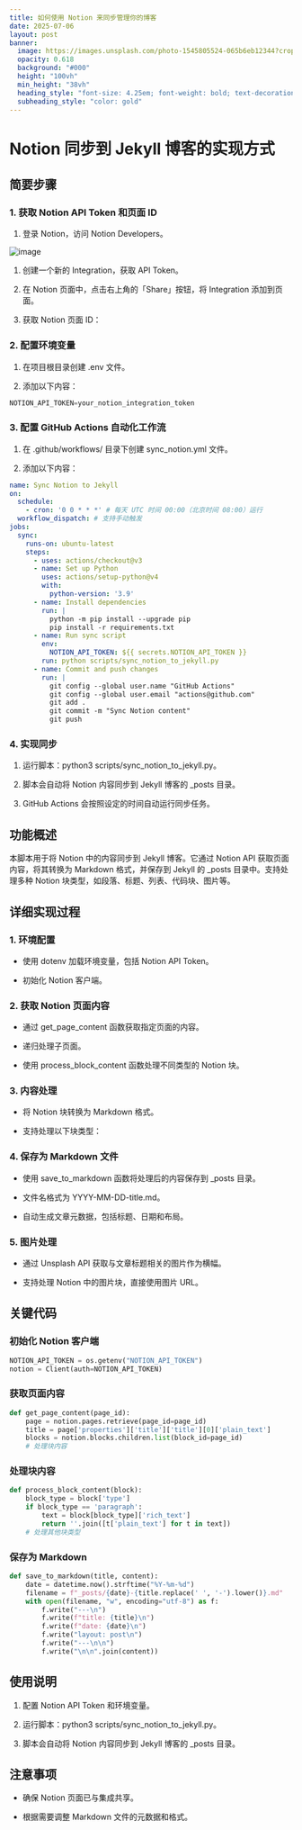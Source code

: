 ```yaml
---
title: 如何使用 Notion 来同步管理你的博客
date: 2025-07-06
layout: post
banner:
  image: https://images.unsplash.com/photo-1545805524-065b6eb12344?crop=entropy&cs=tinysrgb&fit=max&fm=jpg&ixid=M3w2OTIwMzJ8MHwxfHJhbmRvbXx8fHx8fHx8fDE3NTE3NzMwNzJ8&ixlib=rb-4.1.0&q=80&w=1080
  opacity: 0.618
  background: "#000"
  height: "100vh"
  min_height: "38vh"
  heading_style: "font-size: 4.25em; font-weight: bold; text-decoration: underline"
  subheading_style: "color: gold"
---
```


# Notion 同步到 Jekyll 博客的实现方式

## 简要步骤

### 1. 获取 Notion API Token 和页面 ID

1. 登录 Notion，访问 Notion Developers。

![image](https://prod-files-secure.s3.us-west-2.amazonaws.com/a7a0cc5a-89b9-4cda-8686-1fba0ca52f40/d19c1afe-dea5-4312-9333-786b0ba83054/image.png?X-Amz-Algorithm=AWS4-HMAC-SHA256&X-Amz-Content-Sha256=UNSIGNED-PAYLOAD&X-Amz-Credential=ASIAZI2LB466RJF3T4QK%2F20250706%2Fus-west-2%2Fs3%2Faws4_request&X-Amz-Date=20250706T033751Z&X-Amz-Expires=3600&X-Amz-Security-Token=IQoJb3JpZ2luX2VjEEkaCXVzLXdlc3QtMiJHMEUCIF4Ih0M9TnGcD5B%2BwqLfUQuSt0oVt0muQwHK6HjYJoZJAiEA%2FmABQBPBIbdAcyFe81YJHut47Nr8%2FZ5XybyKOMvyNPsq%2FwMIUhAAGgw2Mzc0MjMxODM4MDUiDOAUhO3BYn6IdIO8TyrcAwXObzk2CILr4F%2B4Hw4kSCFBLqWzx%2F5omJaQLorLaK2jC8H5r71m0qjEuYC08VZjHi8orCcvikDnDaiZRpiPFVrQ2Qwgymq7nWNQU1n5lcxH%2B3u5%2FRvmZwfyH0A0hJydEBZZRyLW6XAhiK2tt%2Br9HEQUeTWorFX7Iv8%2F1qvgz9m5lpynl4XmYI8dkkPobATewTKjgmqG7xDrSWq9fxYRIHipvU%2FVkWJLYnEIU7Y45neqV%2BZkVSq4YYnqIo2WKqwqMLNIhqCt2Ylr%2FB5rIkzKWhiHdV7SgO4MANmAMBVyehM1EIQnHtrGOVruBM1kawuCEDe%2BbaD4n55WFme%2BDt%2B4pvmW9ADrM9v4UwY8OFkwefrTXxPACTiOnOxcRTzpywX%2BA4K4RVH29ZRseU5ygFhB3nWp3tKHPu2YlCMX7lmqzWR25dG8uuRXea14QZAabKUCDf60poigdtkSpExP%2FmsbBzbGTqLrAGy%2FASj1BcTKkJOREu66q09etHBJC%2FSVOa0EMdqAuwqZpoqt7CACQhnDkpsw27DLEzolViq2FL5ibjYoUs2X022gSDD8M%2BX%2BeADtn%2BF1X3q5lbL5y1X1BknLHwJtY3so8aDoMZ3R5VqgMJQo%2FDhB5dfXtae9fRI6MOubp8MGOqUBbaK3R%2FFdfDgS%2FibyJ7BONKtXqS5MUEzLVAMv7gNfX38Ipg6yb6v8mqvXN%2BaohMKSazuK01bkHURyP5%2FSZXSkN2KKDOVcGY9fLMiOLWJnKGMYdjpr%2B7OrlfzeSUVPMyb6xHPAjNe%2B6A3mV6WzbSzbajNX2lcjp716d7bGLRvw28%2FzkdWcvtDS854feXu8c8XELCBCZcVUp7S3QbeRlyNcRS6xigKd&X-Amz-Signature=e3317a186abd37f36629c370e6728ea7b9aa95a474a9c2631761bbd5396a9ccc&X-Amz-SignedHeaders=host&x-amz-checksum-mode=ENABLED&x-id=GetObject)

1. 创建一个新的 Integration，获取 API Token。

1. 在 Notion 页面中，点击右上角的「Share」按钮，将 Integration 添加到页面。

1. 获取 Notion 页面 ID：


### 2. 配置环境变量

1. 在项目根目录创建 .env 文件。

1. 添加以下内容：

```javascript
NOTION_API_TOKEN=your_notion_integration_token
```

### 3. 配置 GitHub Actions 自动化工作流

1. 在 .github/workflows/ 目录下创建 sync_notion.yml 文件。

1. 添加以下内容：

```yaml
name: Sync Notion to Jekyll
on:
  schedule:
    - cron: '0 0 * * *' # 每天 UTC 时间 00:00（北京时间 08:00）运行
  workflow_dispatch: # 支持手动触发
jobs:
  sync:
    runs-on: ubuntu-latest
    steps:
      - uses: actions/checkout@v3
      - name: Set up Python
        uses: actions/setup-python@v4
        with:
          python-version: '3.9'
      - name: Install dependencies
        run: |
          python -m pip install --upgrade pip
          pip install -r requirements.txt
      - name: Run sync script
        env:
          NOTION_API_TOKEN: ${{ secrets.NOTION_API_TOKEN }}
        run: python scripts/sync_notion_to_jekyll.py
      - name: Commit and push changes
        run: |
          git config --global user.name "GitHub Actions"
          git config --global user.email "actions@github.com"
          git add .
          git commit -m "Sync Notion content"
          git push
```

### 4. 实现同步

1. 运行脚本：python3 scripts/sync_notion_to_jekyll.py。

1. 脚本会自动将 Notion 内容同步到 Jekyll 博客的 _posts 目录。

1. GitHub Actions 会按照设定的时间自动运行同步任务。

## 功能概述

本脚本用于将 Notion 中的内容同步到 Jekyll 博客。它通过 Notion API 获取页面内容，将其转换为 Markdown 格式，并保存到 Jekyll 的 _posts 目录中。支持处理多种 Notion 块类型，如段落、标题、列表、代码块、图片等。

## 详细实现过程

### 1. 环境配置

- 使用 dotenv 加载环境变量，包括 Notion API Token。

- 初始化 Notion 客户端。

### 2. 获取 Notion 页面内容

- 通过 get_page_content 函数获取指定页面的内容。

- 递归处理子页面。

- 使用 process_block_content 函数处理不同类型的 Notion 块。

### 3. 内容处理

- 将 Notion 块转换为 Markdown 格式。

- 支持处理以下块类型：


### 4. 保存为 Markdown 文件

- 使用 save_to_markdown 函数将处理后的内容保存到 _posts 目录。

- 文件名格式为 YYYY-MM-DD-title.md。

- 自动生成文章元数据，包括标题、日期和布局。

### 5. 图片处理

- 通过 Unsplash API 获取与文章标题相关的图片作为横幅。

- 支持处理 Notion 中的图片块，直接使用图片 URL。

## 关键代码

### 初始化 Notion 客户端

```python
NOTION_API_TOKEN = os.getenv("NOTION_API_TOKEN")
notion = Client(auth=NOTION_API_TOKEN)
```

### 获取页面内容

```python
def get_page_content(page_id):
    page = notion.pages.retrieve(page_id=page_id)
    title = page['properties']['title']['title'][0]['plain_text']
    blocks = notion.blocks.children.list(block_id=page_id)
    # 处理块内容
```

### 处理块内容

```python
def process_block_content(block):
    block_type = block['type']
    if block_type == 'paragraph':
        text = block[block_type]['rich_text']
        return ''.join([t['plain_text'] for t in text])
    # 处理其他块类型
```

### 保存为 Markdown

```python
def save_to_markdown(title, content):
    date = datetime.now().strftime("%Y-%m-%d")
    filename = f"_posts/{date}-{title.replace(' ', '-').lower()}.md"
    with open(filename, "w", encoding="utf-8") as f:
        f.write("---\n")
        f.write(f"title: {title}\n")
        f.write(f"date: {date}\n")
        f.write("layout: post\n")
        f.write("---\n\n")
        f.write("\n\n".join(content))
```

## 使用说明

1. 配置 Notion API Token 和环境变量。

1. 运行脚本：python3 scripts/sync_notion_to_jekyll.py。

1. 脚本会自动将 Notion 内容同步到 Jekyll 博客的 _posts 目录。

## 注意事项

- 确保 Notion 页面已与集成共享。

- 根据需要调整 Markdown 文件的元数据和格式。